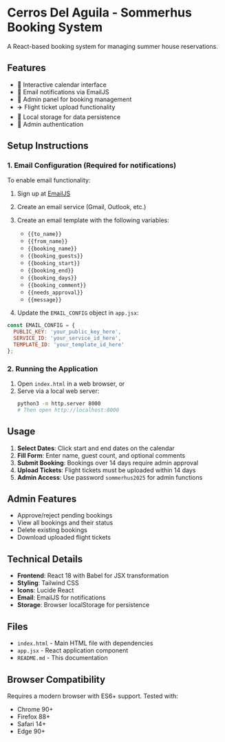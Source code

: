 # Cerros Del Aguila - Sommerhus Booking System

A React-based booking system for managing summer house reservations.

## Features

- 📅 Interactive calendar interface
- 📧 Email notifications via EmailJS
- 👥 Admin panel for booking management
- ✈️ Flight ticket upload functionality
- 💾 Local storage for data persistence
- 🔐 Admin authentication

## Setup Instructions

### 1. Email Configuration (Required for notifications)

To enable email functionality:

1. Sign up at [EmailJS](https://www.emailjs.com/)
2. Create an email service (Gmail, Outlook, etc.)
3. Create an email template with the following variables:
   - `{{to_name}}`
   - `{{from_name}}`
   - `{{booking_name}}`
   - `{{booking_guests}}`
   - `{{booking_start}}`
   - `{{booking_end}}`
   - `{{booking_days}}`
   - `{{booking_comment}}`
   - `{{needs_approval}}`
   - `{{message}}`

4. Update the `EMAIL_CONFIG` object in `app.jsx`:

```javascript
const EMAIL_CONFIG = {
  PUBLIC_KEY: 'your_public_key_here',
  SERVICE_ID: 'your_service_id_here',
  TEMPLATE_ID: 'your_template_id_here'
};
```

### 2. Running the Application

1. Open `index.html` in a web browser, or
2. Serve via a local web server:
   ```bash
   python3 -m http.server 8000
   # Then open http://localhost:8000
   ```

## Usage

1. **Select Dates**: Click start and end dates on the calendar
2. **Fill Form**: Enter name, guest count, and optional comments
3. **Submit Booking**: Bookings over 14 days require admin approval
4. **Upload Tickets**: Flight tickets must be uploaded within 14 days
5. **Admin Access**: Use password `sommerhus2025` for admin functions

## Admin Features

- Approve/reject pending bookings
- View all bookings and their status
- Delete existing bookings
- Download uploaded flight tickets

## Technical Details

- **Frontend**: React 18 with Babel for JSX transformation
- **Styling**: Tailwind CSS
- **Icons**: Lucide React
- **Email**: EmailJS for notifications
- **Storage**: Browser localStorage for persistence

## Files

- `index.html` - Main HTML file with dependencies
- `app.jsx` - React application component
- `README.md` - This documentation

## Browser Compatibility

Requires a modern browser with ES6+ support. Tested with:
- Chrome 90+
- Firefox 88+
- Safari 14+
- Edge 90+